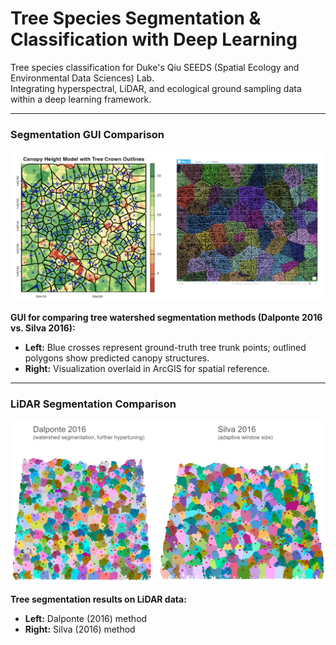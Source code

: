 # Tree Species Segmentation & Classification with Deep Learning 

Tree species classification for Duke's Qiu SEEDS (Spatial Ecology and Environmental Data Sciences) Lab.  
Integrating hyperspectral, LiDAR, and ecological ground sampling data within a deep learning framework.

---

### Segmentation GUI Comparison

<img src="images/sidebysidecanopy.png" width="700" />

**GUI for comparing tree watershed segmentation methods (Dalponte 2016 vs. Silva 2016):**  
- **Left:** Blue crosses represent ground-truth tree trunk points; outlined polygons show predicted canopy structures.  
- **Right:** Visualization overlaid in ArcGIS for spatial reference.

---

### LiDAR Segmentation Comparison

<img src="images/lidar.png" width="700" />

**Tree segmentation results on LiDAR data:**  
- **Left:** Dalponte (2016) method  
- **Right:** Silva (2016) method

